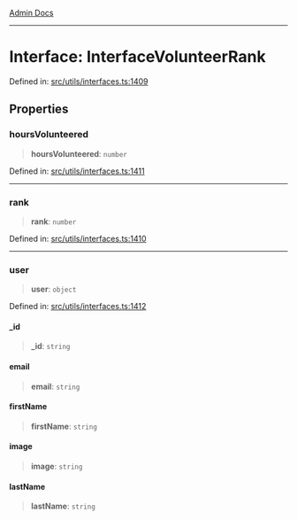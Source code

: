 [Admin Docs](/)

***

# Interface: InterfaceVolunteerRank

Defined in: [src/utils/interfaces.ts:1409](https://github.com/PalisadoesFoundation/talawa-admin/blob/main/src/utils/interfaces.ts#L1409)

## Properties

### hoursVolunteered

> **hoursVolunteered**: `number`

Defined in: [src/utils/interfaces.ts:1411](https://github.com/PalisadoesFoundation/talawa-admin/blob/main/src/utils/interfaces.ts#L1411)

***

### rank

> **rank**: `number`

Defined in: [src/utils/interfaces.ts:1410](https://github.com/PalisadoesFoundation/talawa-admin/blob/main/src/utils/interfaces.ts#L1410)

***

### user

> **user**: `object`

Defined in: [src/utils/interfaces.ts:1412](https://github.com/PalisadoesFoundation/talawa-admin/blob/main/src/utils/interfaces.ts#L1412)

#### \_id

> **\_id**: `string`

#### email

> **email**: `string`

#### firstName

> **firstName**: `string`

#### image

> **image**: `string`

#### lastName

> **lastName**: `string`
